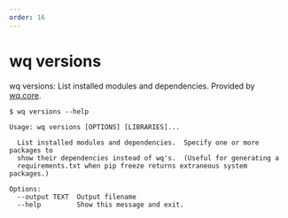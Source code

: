 ```yaml
---
order: 16
---
```


wq versions
===========

wq versions: List installed modules and dependencies.
Provided by [wq.core](https://wq.io/wq.core).

```shell
$ wq versions --help

Usage: wq versions [OPTIONS] [LIBRARIES]...

  List installed modules and dependencies.  Specify one or more packages to
  show their dependencies instead of wq's.  (Useful for generating a
  requirements.txt when pip freeze returns extraneous system packages.)

Options:
  --output TEXT  Output filename
  --help         Show this message and exit.
```
